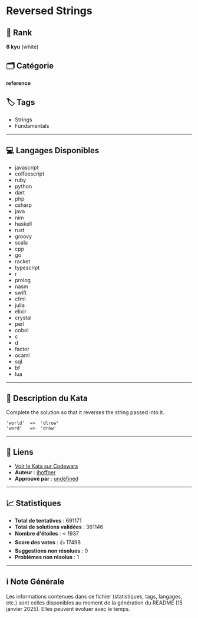 # Reversed Strings

## 🏅 Rank
**8 kyu** (white)

## 🗂️ Catégorie
**reference**

## 🏷️ Tags
- Strings
- Fundamentals

---

## 💻 Langages Disponibles
- javascript
- coffeescript
- ruby
- python
- dart
- php
- csharp
- java
- nim
- haskell
- rust
- groovy
- scala
- cpp
- go
- racket
- typescript
- r
- prolog
- nasm
- swift
- cfml
- julia
- elixir
- crystal
- perl
- cobol
- c
- d
- factor
- ocaml
- sql
- bf
- lua

---

## 📜 Description du Kata

Complete the solution so that it reverses the string passed into it. 

```
'world'  =>  'dlrow'
'word'   =>  'drow'
```

---

## 🔗 Liens
- [Voir le Kata sur Codewars](https://www.codewars.com/kata/5168bb5dfe9a00b126000018)
- **Auteur** : [jhoffner](https://www.codewars.com/users/jhoffner)
- **Approuvé par** : [undefined](undefined)

---

## 📈 Statistiques
- **Total de tentatives** : 691171
- **Total de solutions validées** : 361146
- **Nombre d'étoiles** : ⭐ 1937
- **Score des votes** : 👍 17498
- **Suggestions non résolues** : 0
- **Problèmes non résolus** : 1

---

## ℹ️ Note Générale
Les informations contenues dans ce fichier (statistiques, tags, langages, etc.) sont celles disponibles au moment de la génération du README (15 janvier 2025). Elles peuvent évoluer avec le temps.
